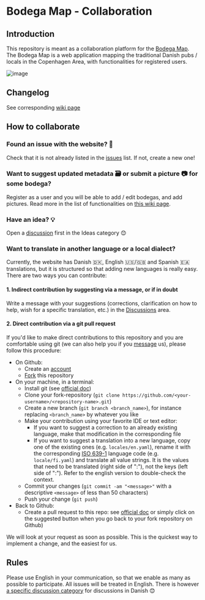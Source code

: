 # Bodega Map - Collaboration

## Introduction

This repository is meant as a collaboration platform for the [Bodega Map](https://www.bodegamap.com). The Bodega Map is a web application mapping the traditional Danish pubs / locals in the Copenhagen Area, with functionalities for registered users.

![image](https://user-images.githubusercontent.com/10244927/218881806-fdea9abe-1264-4ece-9d1c-c1b532c473f2.png)

## Changelog

See corresponding [wiki page](https://www.bodegamap.com/wiki/roadmap-and-changelog)

## How to collaborate

### Found an issue with the website? 🐛

Check that it is not already listed in the [issues](https://github.com/tmlmt/bodegamap-collab/issues) list. If not, create a new one!

### Want to suggest updated metadata 🗃️ or submit a picture 📷 for some bodega?

Register as a user and you will be able to add / edit bodegas, and add pictures. Read more in the list of functionalities on [this wiki page](https://www.bodegamap.com/wiki/what-is-bodega-map).

### Have an idea? 💡

Open a [discussion](https://github.com/tmlmt/bodegamap-collab/discussions) first in the Ideas category 😊

### Want to translate in another language or a local dialect?

Currently, the website has Danish 🇩🇰, English 🇺🇸/🇬🇧 and Spanish 🇪🇦 translations, but it is structured so that adding new languages is really easy. There are two ways you can contribute:

#### 1. Indirect contribution by suggesting via a message, or if in doubt

Write a message with your suggestions (corrections, clarification on how to help, wish for a specific translation, etc.) in the [Discussions](https://github.com/tmlmt/bodegamap-collab/discussions) area.

#### 2. Direct contribution via a git pull request

If you'd like to make direct contributions to this repository and you are comfortable using git (we can also help you if you [message](https://github.com/tmlmt/bodegamap-collab/discussions) us), please follow this procedure:

- On Github:
  - Create an [account](https://github.com/signup)
  - [Fork](https://github.com/tmlmt/bodegamapvue-collab/fork) this repository
- On your machine, in a terminal:
  - Install git (see [official doc](https://github.com/git-guides/install-git))
  - Clone your fork-repository (`git clone https://github.com/<your-username>/<repository-name>.git`)
  - Create a new branch (`git branch <branch_name>`), for instance replacing `<branch_name>` by whatever you like
  - Make your contribution using your favorite IDE or text editor:
    - If you want to suggest a correction to an already existing language, make that modification in the corresponding file
    - If you want to suggest a translation into a new language, copy one of the existing ones (e.g. `locales/en.yaml`), rename it with the corresponding [ISO 639-1](https://en.wikipedia.org/wiki/List_of_ISO_639-1_codes) language code (e.g. `locale/fi.yaml`) and translate all value strings. It is the values that need to be translated (right side of ":"), not the keys (left side of ":"). Refer to the english version to double-check the context.
  - Commit your changes (`git commit -am "<message>"` with a descriptive `<message>` of less than 50 characters)
  - Push your change (`git push`)
- Back to Github:
  - Create a pull request to this repo: see [official doc](https://docs.github.com/en/pull-requests/collaborating-with-pull-requests/proposing-changes-to-your-work-with-pull-requests/creating-a-pull-request) or simply click on the suggested button when you go back to your fork repository on Github)

We will look at your request as soon as possible. This is the quickest way to implement a change, and the easiest for us.

## Rules

Please use English in your communication, so that we enable as many as possible to participate. All issues will be treated in English. There is however [a specific discussion category](https://github.com/tmlmt/bodegamap-collab/discussions/categories/dansk) for discussions in Danish 😊

